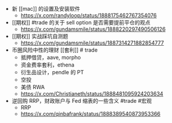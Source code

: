 - 新 [[mac]] 的设置及安装软件
	- https://x.com/randyloop/status/1888175462767354076
- [[期权]] #trade 的关于 sell option 是否需要提前平仓的观点
	- https://x.com/gundamsmile/status/1888220297490506126
- [[期权]] 实战踩坑自测题
	- https://x.com/gundamsmile/status/1887314271882854777
- 币圈风险中性的理财 [[套利]] # trade
	- 抵押借贷，aave, morpho
	- 资金费率套利，ethena
	- 衍生品设计，pendle 的 PT
	- 空投
	- 美债 RWA
	- https://x.com/Christianeth/status/1888481095924203634
- 逆回购 RRP，财政账户与 Fed 缩表的一些含义 #trade #宏观
	- RRP
	- https://x.com/qinbafrank/status/1888389540873953366